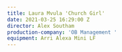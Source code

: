 ```yaml
---
title: Laura Mvula 'Church Girl'
date: 2021-03-25 16:29:00 Z
director: Alex Southam
production-company: 'OB Management '
equipment: Arri Alexa Mini LF
---
```


